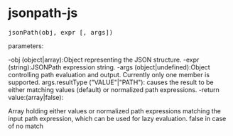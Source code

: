 # jsonpath-js
<pre>
jsonPath(obj, expr [, args])
</pre>
parameters:

-obj (object|array):Object representing the JSON structure.
-expr (string):JSONPath expression string.
-args (object|undefined):Object controlling path evaluation and output. Currently only one member is supported.
args.resultType ("VALUE"|"PATH"):
causes the result to be either matching values (default) or normalized path expressions.
-return value:(array|false):

Array holding either values or normalized path expressions matching the input path expression, which can be used for lazy evaluation. false in case of no match

